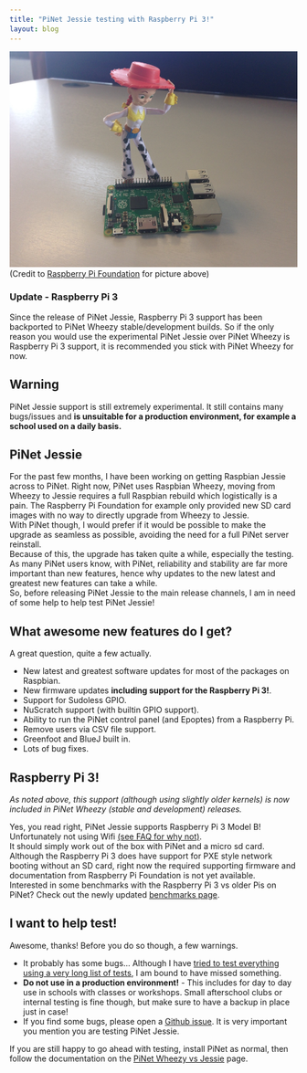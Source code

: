 ```yaml
---
title: "PiNet Jessie testing with Raspberry Pi 3!"
layout: blog
---
```


![](/assets/images/jessie.jpg)   
(Credit to [Raspberry Pi Foundation](https://www.raspberrypi.org/blog/raspbian-jessie-is-here/) for picture above)

### Update - Raspberry Pi 3    
Since the release of PiNet Jessie, Raspberry Pi 3 support has been backported to PiNet Wheezy stable/development builds. So if the only reason you would use the experimental PiNet Jessie over PiNet Wheezy is Raspberry Pi 3 support, it is recommended you stick with PiNet Wheezy for now.    
    
## Warning    
PiNet Jessie support is still extremely experimental. It still contains many bugs/issues and **is unsuitable for a production environment, for example a school used on a daily basis.**

## PiNet Jessie   
For the past few months, I have been working on getting Raspbian Jessie across to PiNet. Right now, PiNet uses Raspbian Wheezy, moving from Wheezy to Jessie requires a full Raspbian rebuild which logistically is a pain. The Raspberry Pi Foundation for example only provided new SD card images with no way to directly upgrade from Wheezy to Jessie.   
With PiNet though, I would prefer if it would be possible to make the upgrade as seamless as possible, avoiding the need for a full PiNet server reinstall.   
Because of this, the upgrade has taken quite a while, especially the testing.    
As many PiNet users know, with PiNet, reliability and stability are far more important than new features, hence why updates to the new latest and greatest new features can take a while.   
So, before releasing PiNet Jessie to the main release channels, I am in need of some help to help test PiNet Jessie!   

## What awesome new features do I get?   
A great question, quite a few actually.   
- New latest and greatest software updates for most of the packages on Raspbian.   
- New firmware updates **including support for the Raspberry Pi 3!**.   
- Support for Sudoless GPIO.    
- NuScratch support (with builtin GPIO support).   
- Ability to run the PiNet control panel (and Epoptes) from a Raspberry Pi.   
- Remove users via CSV file support.   
- Greenfoot and BlueJ built in.   
- Lots of bug fixes.   

## Raspberry Pi 3!    
*As noted above, this support (although using slightly older kernels) is now included in PiNet Wheezy (stable and development) releases.*   

Yes, you read right, PiNet Jessie supports Raspberry Pi 3 Model B! Unfortunately not using Wifi [(see FAQ for why not)](http://pinet.org.uk/articles/faq.html#does_it_support_wifi).   
It should simply work out of the box with PiNet and a micro sd card. Although the Raspberry Pi 3 does have support for PXE style network booting without an SD card, right now the required supporting firmware and documentation from Raspberry Pi Foundation is not yet available.   
Interested in some benchmarks with the Raspberry Pi 3 vs older Pis on PiNet? Check out the newly updated [benchmarks page](http://pinet.org.uk/articles/advanced/benchmarks.html).   


## I want to help test!    
Awesome, thanks! Before you do so though, a few warnings.   
- It probably has some bugs... Although I have [tried to test everything using a very long list of tests](http://goo.gl/forms/knSsUUXr57), I am bound to have missed something.    
- **Do not use in a production environment!** - This includes for day to day use in schools with classes or workshops. Small afterschool clubs or internal testing is fine though, but make sure to have a backup in place just in case!   
- If you find some bugs, please open a [Github issue](https://github.com/PiNet/PiNet/issues). It is very important you mention you are testing PiNet Jessie.   

If you are still happy to go ahead with testing, install PiNet as normal, then follow the documentation on the [PiNet Wheezy vs Jessie](http://pinet.org.uk/articles/wheezy-jessie.html) page.     
